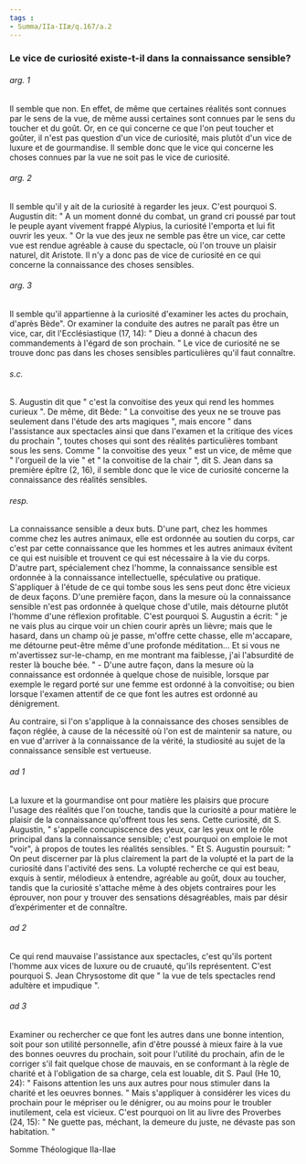 ```yaml
---
tags : 
- Summa/IIa-IIæ/q.167/a.2
---
```


### Le vice de curiosité existe-t-il dans la connaissance sensible?

###### arg. 1
Il semble que non. En effet, de même que certaines réalités sont connues par le sens de la vue, de même aussi certaines sont connues par le sens du toucher et du goût. Or, en ce qui concerne ce que l'on peut toucher et goûter, il n'est pas question d'un vice de curiosité, mais plutôt d'un vice de luxure et de gourmandise. Il semble donc que le vice qui concerne les choses connues par la vue ne soit pas le vice de curiosité. 

###### arg. 2
Il semble qu'il y ait de la curiosité à regarder les jeux. C'est pourquoi S. Augustin dit: " A un moment donné du combat, un grand cri poussé par tout le peuple ayant vivement frappé Alypius, la curiosité l'emporta et lui fit ouvrir les yeux. " Or la vue des jeux ne semble pas être un vice, car cette vue est rendue agréable à cause du spectacle, où l'on trouve un plaisir naturel, dit Aristote. Il n'y a donc pas de vice de curiosité en ce qui concerne la connaissance des choses sensibles. 

###### arg. 3
Il semble qu'il appartienne à la curiosité d'examiner les actes du prochain, d'après Bède". Or examiner la conduite des autres ne paraît pas être un vice, car, dit l'Ecclésiastique (17, 14): " Dieu a donné à chacun des commandements à l'égard de son prochain. " Le vice de curiosité ne se trouve donc pas dans les choses sensibles particulières qu'il faut connaître. 

###### s.c.
S. Augustin dit que " c'est la convoitise des yeux qui rend les hommes curieux ". De même, dit Bède: " La convoitise des yeux ne se trouve pas seulement dans l'étude des arts magiques ", mais encore " dans l'assistance aux spectacles ainsi que dans l'examen et la critique des vices du prochain ", toutes choses qui sont des réalités particulières tombant sous les sens. Comme " la convoitise des yeux " est un vice, de même que " l'orgueil de la vie " et " la convoitise de la chair ", dit S. Jean dans sa première épître (2, 16), il semble donc que le vice de curiosité concerne la connaissance des réalités sensibles. 

###### resp.
La connaissance sensible a deux buts. D'une part, chez les hommes comme chez les autres animaux, elle est ordonnée au soutien du corps, car c'est par cette connaissance que les hommes et les autres animaux évitent ce qui est nuisible et trouvent ce qui est nécessaire à la vie du corps. D'autre part, spécialement chez l'homme, la connaissance sensible est ordonnée à la connaissance intellectuelle, spéculative ou pratique. S'appliquer à l'étude de ce qui tombe sous les sens peut donc être vicieux de deux façons. D'une première façon, dans la mesure où la connaissance sensible n'est pas ordonnée à quelque chose d'utile, mais détourne plutôt l'homme d'une réflexion profitable. C'est pourquoi S. Augustin a écrit: " je ne vais plus au cirque voir un chien courir après un lièvre; mais que le hasard, dans un champ où je passe, m'offre cette chasse, elle m'accapare, me détourne peut-être même d'une profonde méditation... Et si vous ne m'avertissez sur-le-champ, en me montrant ma faiblesse, j'ai l'absurdité de rester là bouche bée. " - D'une autre façon, dans la mesure où la connaissance est ordonnée à quelque chose de nuisible, lorsque par exemple le regard porté sur une femme est ordonné à la convoitise; ou bien lorsque l'examen attentif de ce que font les autres est ordonné au dénigrement. 

Au contraire, si l'on s'applique à la connaissance des choses sensibles de façon réglée, à cause de la nécessité où l'on est de maintenir sa nature, ou en vue d'arriver à la connaissance de la vérité, la studiosité au sujet de la connaissance sensible est vertueuse. 

###### ad 1
La luxure et la gourmandise ont pour matière les plaisirs que procure l'usage des réalités que l'on touche, tandis que la curiosité a pour matière le plaisir de la connaissance qu'offrent tous les sens. Cette curiosité, dit S. Augustin, " s'appelle concupiscence des yeux, car les yeux ont le rôle principal dans la connaissance sensible; c'est pourquoi on emploie le mot "voir", à propos de toutes les réalités sensibles. " Et S. Augustin poursuit: " On peut discerner par là plus clairement la part de la volupté et la part de la curiosité dans l'activité des sens. La volupté recherche ce qui est beau, exquis à sentir, mélodieux à entendre, agréable au goût, doux au toucher, tandis que la curiosité s'attache même à des objets contraires pour les éprouver, non pour y trouver des sensations désagréables, mais par désir d’expérimenter et de connaître. 

###### ad 2
Ce qui rend mauvaise l'assistance aux spectacles, c'est qu'ils portent l'homme aux vices de luxure ou de cruauté, qu'ils représentent. C'est pourquoi S. Jean Chrysostome dit que " la vue de tels spectacles rend adultère et impudique ". 

###### ad 3
Examiner ou rechercher ce que font les autres dans une bonne intention, soit pour son utilité personnelle, afin d'être poussé à mieux faire à la vue des bonnes oeuvres du prochain, soit pour l'utilité du prochain, afin de le corriger s'il fait quelque chose de mauvais, en se conformant à la règle de charité et à l'obligation de sa charge, cela est louable, dit S. Paul (He 10, 24): " Faisons attention les uns aux autres pour nous stimuler dans la charité et les oeuvres bonnes. " Mais s'appliquer à considérer les vices du prochain pour le mépriser ou le dénigrer, ou au moins pour le troubler inutilement, cela est vicieux. C'est pourquoi on lit au livre des Proverbes (24, 15): " Ne guette pas, méchant, la demeure du juste, ne dévaste pas son habitation. " 

Somme Théologique IIa-IIae 

